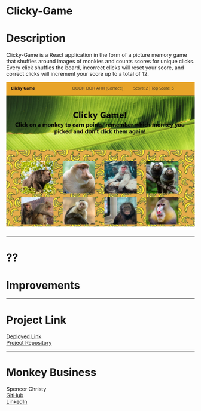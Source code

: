 Clicky-Game
====

# Description
Clicky-Game is a React application in the form of a picture memory game that shuffles around images of monkies and counts scores for unique clicks. Every click shuffles the board, incorrect clicks will reset your score, and correct clicks will increment your score up to a total of 12.

![monkey](./public/assets/monkeygame.jpg)

----

# ??


# Improvements

----

# Project Link
[Deployed Link](https://spenrad.github.io/Clicky-Game/) <br>
[Project Repository](https://github.com/spenrad/Clicky-Game) <br>

----

# Monkey Business
Spencer Christy<br>
[GitHub](https://github.com/spenrad)<br>
[LinkedIn](https://www.linkedin.com/in/spencer-christy-543b84b3/)<br>

